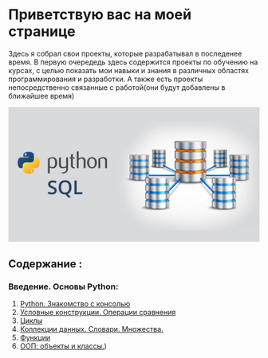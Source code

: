 # Приветствую вac на моей странице

 Здесь я собрал свои проекты, которые разрабатывал в последенее время. В первую очередедь здесь содержится проекты по обучению на курсах, с целью показать мои навыки и знания в различных областях программирования и разработки. А также есть проекты непосредственно связанные с работой(они будут добавлены в ближайшее время)

![fon](https://github.com/grigorevevv/NetoPythonSchool/blob/main/Img/SQL-s-Python.jpg)


## Содержание :  
###       Введение. Основы Python:
1. [Python. Знакомство с консолью](https://github.com/grigorevevv/NetoPythonSchool/blob/main/Programming%20Python/Basics%20Python.ipynb)
2. [Условные конструкции. Операции сравнения](https://github.com/grigorevevv/NetoPythonSchool/blob/main/Programming%20Python/Conditional%20constructs.ipynb)
3. [Циклы](https://github.com/grigorevevv/NetoPythonSchool/blob/main/Programming%20Python/cycles.ipynb)
4. [Коллекции данных. Словари. Множества.](https://github.com/grigorevevv/NetoPythonSchool/blob/main/Programming%20Python/Dictionaries.Sets.ipynb)
5. [Функции](https://github.com/grigorevevv/NetoPythonSchool/blob/main/Programming%20Python/functions.ipynb)
6. [ООП: объекты и классы.](https://github.com/grigorevevv/NetoPythonSchool/blob/main/Programming%20Python/objects_and_classes/README_2.md))
